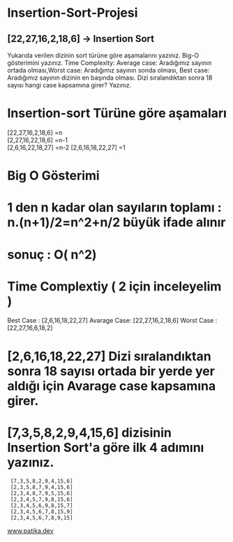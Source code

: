 # Insertion-Sort-Projesi
## [22,27,16,2,18,6] -> Insertion Sort

Yukarıda verilen dizinin sort türüne göre aşamalarını yazınız.
Big-O gösterimini yazınız.
Time Complexity: Average case: Aradığımız sayının ortada olması,Worst case: Aradığımız sayının sonda olması, Best case: Aradığımız sayının dizinin en başında olması.
Dizi sıralandıktan sonra 18 sayısı hangi case kapsamına girer? Yazınız.
  
 # Insertion-sort Türüne göre aşamaları                      
 [22,27,16,2,18,6]                        =n                
 [2,27,16,22,18,6]                        =n-1                                                  
 [2,6,16,22,18,27]                        =n-2
 [2,6,16,18,22,27]                        =1

  # Big O Gösterimi
  #  1 den n kadar olan sayıların toplamı : n.(n+1)/2=n^2+n/2 büyük ifade alınır 
  #                                          sonuç : O( n^2)
  # Time Complextiy ( 2 için inceleyelim )
   Best Case :   [2,6,16,18,22,27]
   Avarage Case: [22,27,16,2,18,6]
   Worst Case :  [22,27,16,6,18,2]
  
  # [2,6,16,18,22,27] Dizi sıralandıktan sonra 18 sayısı ortada bir yerde yer aldığı için Avarage case kapsamına girer.
  
  # [7,3,5,8,2,9,4,15,6] dizisinin Insertion Sort'a göre ilk 4 adımını yazınız.
     [7,3,5,8,2,9,4,15,6]
     [2,3,5,8,7,9,4,15,6]
     [2,3,4,8,7,9,5,15,6]
     [2,3,4,5,7,9,8,15,6]
     [2,3,4,5,6,9,8,15,7]
     [2,3,4,5,6,7,8,15,9]
     [2,3,4,5,6,7,8,9,15]
     
     
    
  www.patika.dev
     
     

